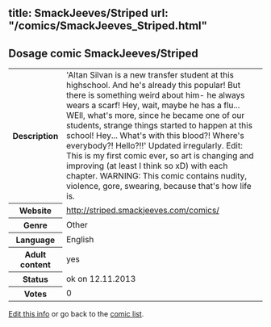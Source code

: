 title: SmackJeeves/Striped
url: "/comics/SmackJeeves_Striped.html"
---
Dosage comic SmackJeeves/Striped
-----------------------------------------

<p id="msg"></p>
<script type="text/javascript">
if (window.location.search === '?edit_info_mail=sent_ok') {
  var elem = document.getElementById("msg");
  elem.innerHTML = 'Edited information sucessfully sent for review, which is usually done daily. Thanks!';
  elem.className = 'ok';
}
</script>
<table class="comicinfo">
<tr>
<th>Description</th><td>'Altan Silvan is a new transfer student at this highschool. And he's already this popular! But there is something weird about him- he always wears a scarf! Hey, wait, maybe he has a flu... WEll, what's more, since he became one of our students, strange things started to happen at this school! Hey... What's with this blood?! Where's everybody?! Hello?!!' Updated irregularly. Edit: This is my first comic ever, so art is changing and improving (at least I think so xD) with each chapter. WARNING: This comic contains nudity, violence, gore, swearing, because that's how life is.</td>
</tr>
<tr>
<th>Website</th><td><a href="http://striped.smackjeeves.com/comics/">http://striped.smackjeeves.com/comics/</a></td>
</tr>
<tr>
<th>Genre</th><td>Other</td>
</tr>
<tr>
<th>Language</th><td>English</td>
</tr>
<tr>
<th>Adult content</th><td>yes</td>
</tr>
<tr>
<th>Status</th><td>ok on 12.11.2013</td>
</tr>
<tr>
<th>Votes</th><td>0</td>
</tr>
</table>

[Edit this info](SmackJeeves_Striped_edit.html) or go back to the [comic list](../comic-index.html).
